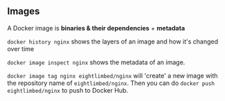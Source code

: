 ## Images

A Docker image is **binaries & their dependencies** + **metadata**

`docker history nginx` shows the layers of an image and how it's changed over
time

`docker image inspect nginx` shows the metadata of an image.

`docker image tag nginx eightlimbed/nginx` will 'create' a new image with the
repository name of `eightlimbed/nginx`. Then you can do `docker push
eightlimbed/nginx` to push to Docker Hub.
